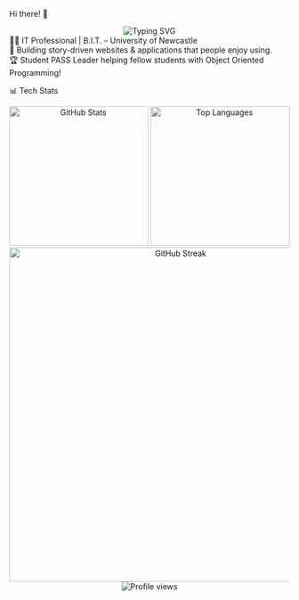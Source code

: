 Hi there! 👋 <br>

<div align="center">
  <img src="https://readme-typing-svg.herokuapp.com?font=Fira+Code&pause=1000&color=d86916&center=true&vCenter=true&width=435&lines=Front-end+Developer+%26+UI%2FUX+Designer;Full-Stack+Developer;Problem+Solver+%26+Fast+Learner" alt="Typing SVG" />
</div>
👨‍💻 IT Professional | B.I.T. – University of Newcastle
<br>
🎯 Building story-driven websites & applications that people enjoy using. <br>
🏆 Student PASS Leader helping fellow students with Object Oriented Programming!


📊 Tech Stats
<div align="center">
  <img src="https://github-readme-stats.vercel.app/api?username=LinVulpes&show_icons=true&theme=slateorange&bg_color=00000000&ring_color=ff7916&hide_border=true&count_private=true" alt="GitHub Stats" height="250">
  <img src="https://github-readme-stats.vercel.app/api/top-langs/?username=LinVulpes&layout=donut-vertical&theme=gruvbox&hide_border=true" alt="Top Languages" height="250">
</div>
<div align="center">
  <img src="https://github-readme-streak-stats.herokuapp.com/?user=LinVulpes&theme=gruvbox&hide_border=true" alt="GitHub Streak" width="600">
</div>

<div align="center">
  <img src="https://komarev.com/ghpvc/?username=LinVulpes&label=Profile%20views&color=e7771b&style=for-the-badge" alt="Profile views" />
</div>
